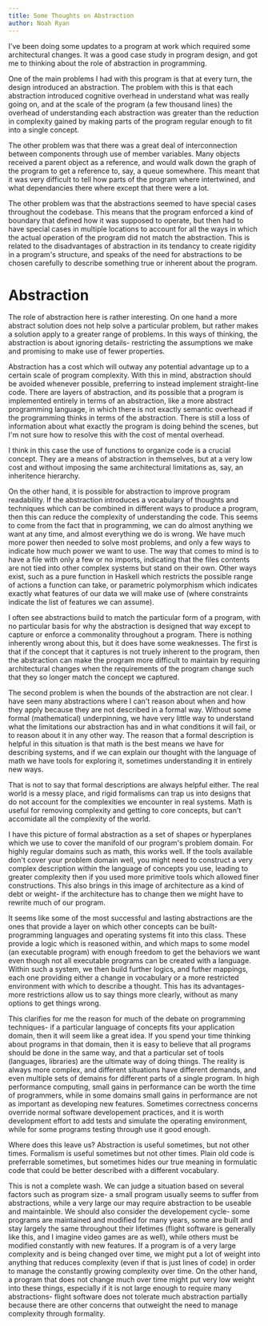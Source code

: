 ```yaml
---
title: Some Thoughts on Abstraction
author: Noah Ryan
---
```

I've been doing some updates to a program at work which required some architectural changes. It was a good case study in program design,
and got me to thinking about the role of abstraction in programming. 


One of the main problems I had with this program is that at every turn, the design introduced an abstraction. The problem with this is that
each abstraction introduced cognitive overhead in understand what was really going on, and at the scale of the program (a few thousand lines)
the overhead of understanding each abstraction was greater than the reduction in complexity gained by making parts of the program regular enough
to fit into a single concept.


The other problem was that there was a great deal of interconnection between components through use of member variables. Many objects received
a parent object as a reference, and would walk down the graph of the program to get a reference to, say, a queue somewhere.  This meant that
it was very difficult to tell how parts of the program where intertwined, and what dependancies there where except that there were a lot.


The other problem was that the abstractions seemed to have special cases throughout the codebase. This means that the program enforced a
kind of boundary that defined how it was supposed to operate, but then had to have special cases in multiple locations to account for all
the ways in which the actual operation of the program did not match the abstraction. This is related to the disadvantages of abstraction in 
its tendancy to create rigidity in a program's structure, and speaks of the need for abstractions to be chosen carefully to describe something
true or inherent about the program.


# Abstraction
The role of abstraction here is rather interesting. On one hand a more abstract solution does not help solve a particular problem, but rather 
makes a solution apply to a greater range of problems. In this ways of thinking, the abstraction is about ignoring details- restricting the assumptions
we make and promising to make use of fewer properties.


Abstraction has a cost which will outway any potential advantage up to a certain scale of program complexity. With this in mind, abstraction
should be avoided whenever possible, preferring to instead implement straight-line code.  There are layers of abstraction, and its possible that
a program is implemented entirely in terms of an abstraction, like a more abstract programming language, in which there is not exactly semantic
overhead if the programming thinks in terms of the abstraction. There is still a loss of information about what exactly the program is doing
behind the scenes, but I'm not sure how to resolve this with the cost of mental overhead.


I think in this case the use of functions to organize code is a crucial concept. They are a means of abstraction in themselves, but at a very low
cost and without imposing the same architectural limitations as, say, an inheritence hierarchy.


On the other hand, it is possible for abstraction to improve program readability. If the abstraction introduces a vocabulary of thoughts and 
techniques which can be combined in different ways to produce a program, then this can reduce the complexity of understanding the code. 
This seems to come from the fact that in programming, we can do almost anything we want at any time, and almost everything we do is wrong.
We have much more power then needed to solve most problems, and only a few ways to indicate how much power we want to use. The way that comes to mind
is to have a file with only a few or no imports, indicating that the files contents are not tied into other complex systems but stand on their own.
Other ways exist, such as a pure function in Haskell which restricts the possible range of actions a function can take, or parametric polymorphism which
indicates exactly what features of our data we will make use of (where constraints indicate the list of features we can assume).


I often see abstractions build to match the particular form of a program, with no particular basis for why the abstraction is designed that way except
to capture or enforce a commonality throughout a program. There is nothing inherently wrong about this, but it does have some weaknesses. The first is that
if the concept that it captures is not truely inherent to the program, then the abstraction can make the program more difficult to maintain by requiring
architectural changes when the requirements of the program change such that they so longer match the concept we captured.


The second problem is when the bounds of the abstraction are not clear. I have seen many abstractions where I can't reason about when and how they apply
because they are not described in a formal way. Without some formal (mathematical) underpinning, we have very little way to understand what the limitations
our abstraction has and in what conditions it will fail, or to reason about it in any other way. The reason that a formal description is helpful in this
situation is that math is the best means we have for describing systems, and if we can explain our thought with the language of math we have tools for
exploring it, sometimes understanding it in entirely new ways.


That is not to say that formal descriptions are always helpful either. The real world is a messy place, and rigid formalisms can trap us into designs
that do not account for the complexities we encounter in real systems. Math is useful for removing complexity and getting to core concepts, but can't
accomidate all the complexity of the world.


I have this picture of formal abstraction as a set of shapes or hyperplanes which we use to cover the manifold of our program's problem domain. For
highly regular domains such as math, this works well. If the tools available don't cover your problem domain well, you might need to construct a
very complex description within the language of concepts you use, leading to greater complexity then if you used more primitive tools which allowed
finer constructions. This also brings in this image of architecture as a kind of debt or weight- if the architecture has to change then we might have
to rewrite much of our program.

It seems like some of the most successful and lasting abstractions are the ones that provide a layer on which other concepts can be built- programming
languages and operating systems fit into this class. These provide a logic which is reasoned within, and which maps to some model (an executable program)
with enough freedom to get the behaviors we want even though not all executable programs can be created with a language. Within such a system, we then
build further logics, and futher mappings, each one providing either a change in vocabulary or a more restricted environment with which to describe a
thought. This has its advantages- more restrictions allow us to say things more clearly, without as many options to get things wrong.


This clarifies for me the reason for much of the debate on programming techniques- if a particular language of concepts fits your application domain,
then it will seem like a great idea. If you spend your time thinking about programs in that domain, then it is easy to believe that all programs should
be done in the same way, and that a particular set of tools (languages, libraries) are the ultimate way of doing things. The reality is always more
complex, and different situations have different demands, and even multiple sets of demains for different parts of a single program. In high performance
computing, small gains in performance can be worth the time of programmers, while in some domains small gains in performance are not as important as
developing new features. Sometimes correctness concerns override normal software developement practices, and it is worth development effort to add
tests and simulate the operating environment, while for some programs testing through use it good enough. 


Where does this leave us? Abstraction is useful sometimes, but not other times. Formalism is useful sometimes but not other times. Plain old
code is preferrable sometimes, but sometimes hides our true meaning in formulatic code that could be better described with a different vocabulary.


This is not a complete wash. We can judge a situation based on several factors such as program size- a small program usually seems to suffer from abstractions, while a
very large our may require abstraction to be useable and maintainble. We should also consider the developement cycle- some programs are maintained and modified for
many years, some are built and stay largely the same throughout their lifetimes (flight software is generally like this, and I imagine video games are as well), while others 
must be modified constantly with new features. If a program is of a very large complexity and is being changed over time, we might put a lot of weight into anything
that reduces complexity (even if that is just lines of code) in order to manage the constantly growing complexity over time. On the other hand, a program that does not
change much over time might put very low weight into these things, especially if it is not large enough to require many abstractions- flight software does not
tolerate much abstraction partially because there are other concerns that outweight the need to manage complexity through formality.

